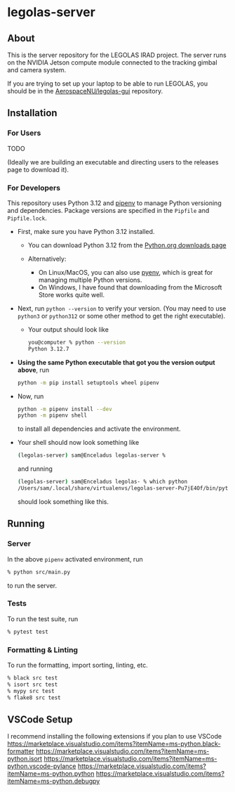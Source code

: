 # legolas-server


## About
This is the server repository for the LEGOLAS IRAD project. The server runs on the NVIDIA Jetson compute module connected to the tracking gimbal and camera system.

If you are trying to set up your laptop to be able to run LEGOLAS, you should be in the [AerospaceNU/legolas-gui](https://github.com/AerospaceNU/legolas-gui) repository.

## Installation

### For Users
TODO 

(Ideally we are building an executable and directing users to the releases page to download it).

### For Developers
This repository uses Python 3.12 and [pipenv](https://pipenv.pypa.io/en/latest/) to manage Python versioning and dependencies. Package versions are specified in the `Pipfile` and `Pipfile.lock`. 

- First, make sure you have Python 3.12 installed. 

    - You can download Python 3.12 from the [Python.org downloads page](https://www.python.org/downloads/)

    - Alternatively:

        - On Linux/MacOS, you can also use [pyenv](https://github.com/pyenv/pyenv), which is great for managing multiple Python versions.
        - On Windows, I have found that downloading from the Microsoft Store works quite well.
- Next, run `python --version` to verify your version. (You may need to use `python3` or `python312` or some other method to get the right executable).
    - Your output should look like
        ```bash
        you@computer % python --version
        Python 3.12.7
        ```
    
- **Using the same Python executable that got you the version output above**, run 
    ```bash 
    python -m pip install setuptools wheel pipenv
    ```
- Now, run 
    ```bash 
    python -m pipenv install --dev
    python -m pipenv shell
    ```
    to install all dependencies and activate the environment. 
- Your shell should now look something like
    ```bash
    (legolas-server) sam@Enceladus legolas-server %
    ```
    and running 
    ```bash
    (legolas-server) sam@Enceladus legolas- % which python
    /Users/sam/.local/share/virtualenvs/legolas-server-Pu7jE4Of/bin/python
    ```
    should look something like this.

## Running
### Server
In the above `pipenv` activated environment, run

```bash
% python src/main.py
```
to run the server.

### Tests
To run the test suite, run
```bash
% pytest test
```

### Formatting & Linting
To run the formatting, import sorting, linting, etc.
```bash
% black src test
% isort src test
% mypy src test
% flake8 src test
```

## VSCode Setup
I recommend installing the following extensions if you plan to use VSCode
https://marketplace.visualstudio.com/items?itemName=ms-python.black-formatter
https://marketplace.visualstudio.com/items?itemName=ms-python.isort
https://marketplace.visualstudio.com/items?itemName=ms-python.vscode-pylance
https://marketplace.visualstudio.com/items?itemName=ms-python.python
https://marketplace.visualstudio.com/items?itemName=ms-python.debugpy
